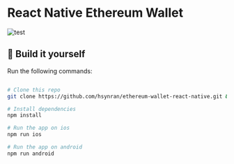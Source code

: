 # React Native Ethereum Wallet

![test](https://i.imgur.com/J16xiRy.png)

## :hammer: Build it yourself

Run the following commands:

```bash

# Clone this repo
git clone https://github.com/hsynran/ethereum-wallet-react-native.git && cd ethereum-wallet-react-native

# Install dependencies
npm install

# Run the app on ios
npm run ios

# Run the app on android
npm run android
```
